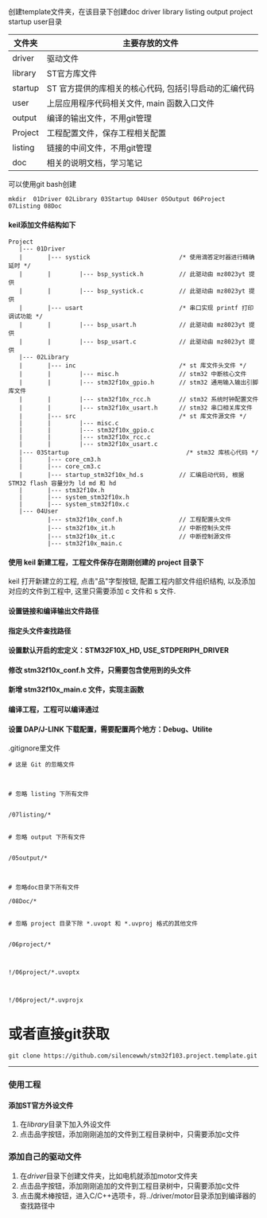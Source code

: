 创建template文件夹，在该目录下创建doc driver library listing output project startup user目录

| 文件夹     | 主要存放的文件                       |
| ------- | ----------------------------- |
| driver  | 驱动文件                          |
| library | ST官方库文件                       |
| startup | ST 官方提供的库相关的核心代码, 包括引导启动的汇编代码 |
| user    | 上层应用程序代码相关文件, main 函数入口文件     |
| output  | 编译的输出文件，不用git管理               |
| Project | 工程配置文件，保存工程相关配置               |
| listing | 链接的中间文件，不用git管理               |
| doc     | 相关的说明文档，学习笔记                  |


可以使用git bash创建
```
mkdir  01Driver 02Library 03Startup 04User 05Output 06Project 07Listing 08Doc
```

#### keil添加文件结构如下
```
Project
   |--- 01Driver
   |       |--- systick                         /* 使用滴答定时器进行精确延时 */
   |       |        |--- bsp_systick.h          // 此驱动由 mz8023yt 提供
   |       |        |--- bsp_systick.c          // 此驱动由 mz8023yt 提供
   |       |--- usart                           /* 串口实现 printf 打印调试功能 */
   |       |        |--- bsp_usart.h            // 此驱动由 mz8023yt 提供
   |       |        |--- bsp_usart.c            // 此驱动由 mz8023yt 提供
   |--- 02Library
   |       |--- inc                             /* st 库文件头文件 */
   |       |        |--- misc.h                 // stm32 中断核心文件
   |       |        |--- stm32f10x_gpio.h       // stm32 通用输入输出引脚库文件
   |       |        |--- stm32f10x_rcc.h        // stm32 系统时钟配置文件
   |       |        |--- stm32f10x_usart.h      // stm32 串口相关库文件
   |       |--- src                             /* st 库文件源文件 */
   |       |        |--- misc.c
   |       |        |--- stm32f10x_gpio.c
   |       |        |--- stm32f10x_rcc.c
   |       |        |--- stm32f10x_usart.c
   |--- 03Startup                                 /* stm32 库核心代码 */
   |       |--- core_cm3.h
   |       |--- core_cm3.c
   |       |--- startup_stm32f10x_hd.s          // 汇编启动代码, 根据 STM32 flash 容量分为 ld md 和 hd
   |       |--- stm32f10x.h
   |       |--- system_stm32f10x.h
   |       |--- system_stm32f10x.c
   |--- 04User
           |--- stm32f10x_conf.h                // 工程配置头文件
           |--- stm32f10x_it.h                  // 中断控制头文件
           |--- stm32f10x_it.c                  // 中断控制源文件
           |--- stm32f10x_main.c
```
#### 使用 keil 新建工程，工程文件保存在刚刚创建的 project 目录下
 keil 打开新建立的工程, 点击"品"字型按钮, 配置工程内部文件组织结构, 以及添加对应的文件到工程中, 这里只需要添加 c 文件和 s 文件.
#### 设置链接和编译输出文件路径
#### 指定头文件查找路径
#### 设置默认开启的宏定义：STM32F10X_HD, USE_STDPERIPH_DRIVER
#### 修改 stm32f10x_conf.h 文件，只需要包含使用到的头文件
#### 新增 stm32f10x_main.c 文件，实现主函数
#### 编译工程，工程可以编译通过
#### 设置 DAP/J-LINK 下载配置，需要配置两个地方：Debug、Utilite

.gitignore里文件
```
# 这是 Git 的忽略文件

  

# 忽略 listing 下所有文件


/07listing/*


# 忽略 output 下所有文件


/05output/*

  

# 忽略doc目录下所有文件

/08Doc/*


# 忽略 project 目录下除 *.uvopt 和 *.uvproj 格式的其他文件
 

/06project/*

  

!/06project/*.uvoptx

  

!/06project/*.uvprojx
```

# 或者直接git获取

```
git clone https://github.com/silencewwh/stm32f103.project.template.git
```


---
### 使用工程
#### 添加ST官方外设文件
1. 在*library*目录下加入外设文件
2. 点击品字按钮，添加刚刚追加的文件到工程目录树中，只需要添加c文件
### 添加自己的驱动文件
1. 在*driver*目录下创建文件夹，比如电机就添加motor文件夹
2. 点击品字按钮，添加刚刚追加的文件到工程目录树中，只需要添加c文件
3. 点击魔术棒按钮，进入C/C++选项卡，将../driver/motor目录添加到编译器的查找路径中


